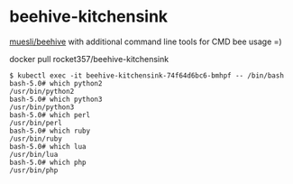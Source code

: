 # beehive-kitchensink
[muesli/beehive](https://github.com/muesli/beehive) with additional command line tools for CMD bee usage =)

docker pull rocket357/beehive-kitchensink

```
$ kubectl exec -it beehive-kitchensink-74f64d6bc6-bmhpf -- /bin/bash
bash-5.0# which python2
/usr/bin/python2
bash-5.0# which python3
/usr/bin/python3
bash-5.0# which perl
/usr/bin/perl
bash-5.0# which ruby
/usr/bin/ruby
bash-5.0# which lua
/usr/bin/lua
bash-5.0# which php
/usr/bin/php
```
